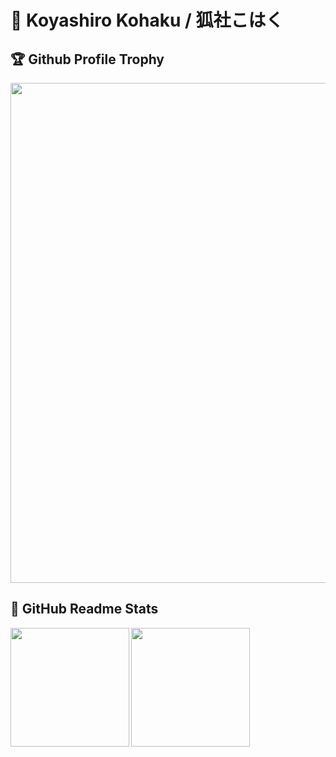# 🦊 Koyashiro Kohaku / 狐社こはく

<h2>🏆 Github Profile Trophy</h2>

<a href="https://github.com/ryo-ma/github-profile-trophy">
  <img width=800 src="https://github-profile-trophy.vercel.app/?username=KoyashiroKohaku&column=7&theme=onedark&no-frame=true"/>
</a>

<h2>📝 GitHub Readme Stats</h2>
  
<div>
  <a href="https://github.com/anuraghazra/github-readme-stats">
    <img height="190" align="left" src="https://github-readme-stats.vercel.app/api?username=KoyashiroKohaku&count_private=true&include_all_commits=true&show_icons=true&theme=onedark" />
  </a>
  <a href="https://github.com/anuraghazra/github-readme-stats">
    <img height="190" src="https://github-readme-stats.vercel.app/api/top-langs/?username=KoyashiroKohaku&layout=compact&hide=html&langs_count=9&theme=onedark" />
  </a>
</div>

<!--
**KoyashiroKohaku/KoyashiroKohaku** is a ✨ _special_ ✨ repository because its `README.md` (this file) appears on your GitHub profile.

Here are some ideas to get you started:

- 🔭 I’m currently working on ...
- 🌱 I’m currently learning ...
- 👯 I’m looking to collaborate on ...
- 🤔 I’m looking for help with ...
- 💬 Ask me about ...
- 📫 How to reach me: ...
- 😄 Pronouns: ...
- ⚡ Fun fact: ...
-->
